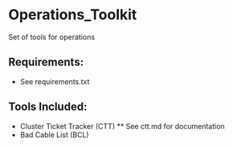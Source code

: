 # Operations_Toolkit
Set of tools for operations

## Requirements:
* See requirements.txt

## Tools Included:
* Cluster Ticket Tracker (CTT)
** See ctt.md for documentation
* Bad Cable List (BCL)
